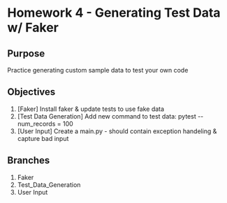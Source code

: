 # Homework 4 - Generating Test Data w/ Faker

## Purpose
Practice generating custom sample data to test your own code

## Objectives 
1. [Faker] Install faker & update tests to use fake data
2. [Test Data Generation] Add new command to test data: pytest --num_records = 100
3. [User Input] Create a main.py - should contain exception handeling & capture bad input

## Branches
1. Faker
2. Test_Data_Generation
3. User Input
